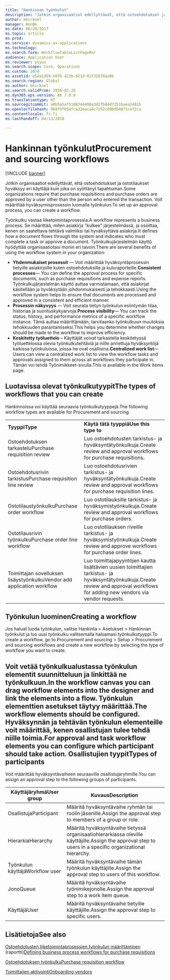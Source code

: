 ```yaml
---
title: "Hankinnan työnkulut"
description: "Jotkin organisaatiot edellyttävät, että ostoehdotukset ja ostotilaukset hyväksyy eri käyttäjä kuin joka on syöttänyt tapahtuman. Voit määrittää hyväksymisprosessin luomalla työnkulun."
author: mkirknel
manager: AnnBe
ms.date: 06/20/2017
ms.topic: article
ms.prod: 
ms.service: dynamics-ax-applications
ms.technology: 
ms.search.form: WorkflowTableListPageRnr
audience: Application User
ms.reviewer: yuyus
ms.search.scope: Core, Operations
ms.custom: 2074
ms.assetid: e54a1d59-b9fb-421b-821d-01f32878aa9b
ms.search.region: Global
ms.author: mkirknel
ms.search.validFrom: 2016-02-28
ms.dyn365.ops.version: AX 7.0.0
ms.translationtype: HT
ms.sourcegitcommit: a8b5a5af5108744406a3d2fb84d7151baea2481b
ms.openlocfilehash: 968f9f034fca32eaca4c7252c69bd048f1cef2ca
ms.contentlocale: fi-fi
ms.lasthandoff: 04/13/2018

---
```


# <a name="procurement-and-sourcing-workflows"></a><span data-ttu-id="3441e-104">Hankinnan työnkulut</span><span class="sxs-lookup"><span data-stu-id="3441e-104">Procurement and sourcing workflows</span></span>

[!INCLUDE [banner](../includes/banner.md)]

<span data-ttu-id="3441e-105">Jotkin organisaatiot edellyttävät, että ostoehdotukset ja ostotilaukset hyväksyy eri käyttäjä kuin joka on syöttänyt tapahtuman.</span><span class="sxs-lookup"><span data-stu-id="3441e-105">Some organizations require that purchase requisitions and purchase orders are approved by a user other than the person who entered the transaction.</span></span> <span data-ttu-id="3441e-106">Voit määrittää hyväksymisprosessin luomalla työnkulun.</span><span class="sxs-lookup"><span data-stu-id="3441e-106">To set up an approval process, you can create a workflow.</span></span>

<span data-ttu-id="3441e-107">Työnkulku vastaa liiketoimintaprosessia.</span><span class="sxs-lookup"><span data-stu-id="3441e-107">A workflow represents a business process.</span></span> <span data-ttu-id="3441e-108">Se määrittää, miten asiakirja "kulkee" järjestelmässä, ja osoittaa, kenen on saatettava tehtävä valmiiksi tai hyväksyttävä asiakirja.</span><span class="sxs-lookup"><span data-stu-id="3441e-108">It defines how a document flows through the system and indicates who must complete a task or approve a document.</span></span> <span data-ttu-id="3441e-109">Työnkulkujärjestelmän käyttö hyödyttää organisaatiotasi monin eri tavoin:</span><span class="sxs-lookup"><span data-stu-id="3441e-109">There are several benefits of using the workflow system in your organization:</span></span>
-   <span data-ttu-id="3441e-110">**Yhdenmukaiset prosessit** — Voit määrittää hyväksyntäprosessin tietyille asiakirjoille kuten ostoehdotuksille ja kuluraporteille.</span><span class="sxs-lookup"><span data-stu-id="3441e-110">**Consistent processes**— You can define the approval process for specific documents, such as purchase requisitions and expense reports.</span></span> <span data-ttu-id="3441e-111">Työnkulkujärjestelmän käyttö auttaa varmistamaan, että asiakirjat käsitellään ja hyväksytään johdonmukaisesti ja tehokkaasti.</span><span class="sxs-lookup"><span data-stu-id="3441e-111">Using the workflow system helps to ensure that documents are processed and approved in a consistent and efficient manner.</span></span>
-   <span data-ttu-id="3441e-112">**Prosessin näkyvyys** — Voit seurata tietyn työnkulun esiintymän tilaa, historiaa ja suorituskykyarvoja.</span><span class="sxs-lookup"><span data-stu-id="3441e-112">**Process visibility**— You can track the status, history, and performance metrics of a specific workflow instance.</span></span> <span data-ttu-id="3441e-113">Tämä auttaa määrittämään, tarvitaanko työnkulkuun muutoksia tehokkuuden parantamiseksi.</span><span class="sxs-lookup"><span data-stu-id="3441e-113">This helps you determine whether changes should be made to the workflow to improve efficiency.</span></span>
-   <span data-ttu-id="3441e-114">**Keskitetty työluettelo** – Käyttäjät voivat tarkastella keskitetyssä työluettelossa olevia työnkulkutehtäviä ja niille annettuja hyväksyntöjä kaikissa työnkuluissa, joissa he ovat osallisina.</span><span class="sxs-lookup"><span data-stu-id="3441e-114">**Centralized work list**— Users can view a centralized work list to view the workflow tasks and approvals assigned to them across all workflows they participate in.</span></span> <span data-ttu-id="3441e-115">Tämän voi tehdä Työnimikkeet-sivulla.</span><span class="sxs-lookup"><span data-stu-id="3441e-115">This is available in the Work items page.</span></span>

## <a name="the-types-of-workflows-that-you-can-create"></a><span data-ttu-id="3441e-116"> Luotavissa olevat työnkulkutyypit</span><span class="sxs-lookup"><span data-stu-id="3441e-116">The types of workflows that you can create</span></span>
<span data-ttu-id="3441e-117">Hankinnoissa voi käyttää seuraavia työnkulkutyyppejä.</span><span class="sxs-lookup"><span data-stu-id="3441e-117">The following workflow types are available for Procurement and sourcing.</span></span>

|                                  |                                                               |
|----------------------------------|---------------------------------------------------------------|
| <span data-ttu-id="3441e-118">**Tyyppi**</span><span class="sxs-lookup"><span data-stu-id="3441e-118">**Type**</span></span>                         | <span data-ttu-id="3441e-119">**Käytä tätä tyyppiä**</span><span class="sxs-lookup"><span data-stu-id="3441e-119">**Use this type to**</span></span>                                          |
| <span data-ttu-id="3441e-120">Ostoehdotuksen tarkastelu</span><span class="sxs-lookup"><span data-stu-id="3441e-120">Purchase requisition review</span></span>      | <span data-ttu-id="3441e-121">Luo ostoehdotusten tarkistus- ja hyväksyntätyönkulkuja.</span><span class="sxs-lookup"><span data-stu-id="3441e-121">Create review and approval workflows for purchase requisitions.</span></span>            |
| <span data-ttu-id="3441e-122">Ostoehdotusrivin tarkistus</span><span class="sxs-lookup"><span data-stu-id="3441e-122">Purchase requisition line review</span></span> | <span data-ttu-id="3441e-123">Luo ostoehdotusrivien tarkistus- ja hyväksyntätyönkulkuja.</span><span class="sxs-lookup"><span data-stu-id="3441e-123">Create review and approval workflows for purchase requisition lines.</span></span>       |
| <span data-ttu-id="3441e-124">Ostotilaustyönkulku</span><span class="sxs-lookup"><span data-stu-id="3441e-124">Purchase order workflow</span></span>          | <span data-ttu-id="3441e-125">Luo ostotilauksille tarkistus- ja hyväksymistyönkulkuja.</span><span class="sxs-lookup"><span data-stu-id="3441e-125">Create review and approval workflows for purchase orders.</span></span>     |
| <span data-ttu-id="3441e-126">Ostotilausrivin työnkulku</span><span class="sxs-lookup"><span data-stu-id="3441e-126">Purchase order line workflow</span></span>     | <span data-ttu-id="3441e-127">Luo ostotilauksen riveille tarkistus- ja hyväksymistyönkulkuja.</span><span class="sxs-lookup"><span data-stu-id="3441e-127">Create review and approve workflows for purchase order lines.</span></span> |
| <span data-ttu-id="3441e-128">Toimittajan sovelluksen lisäystyönkulku</span><span class="sxs-lookup"><span data-stu-id="3441e-128">Vendor add application workflow</span></span>  | <span data-ttu-id="3441e-129">Luo toimittajapyyntöjen kautta lisättävien uusien toimittajien tarkistus- ja hyväksyntätyönkulkuja.</span><span class="sxs-lookup"><span data-stu-id="3441e-129">Create review and approval workflows for adding new vendors via vendor requests.</span></span> |

## <a name="creating-a-workflow"></a><span data-ttu-id="3441e-130">Työnkulun luominen</span><span class="sxs-lookup"><span data-stu-id="3441e-130">Creating a workflow</span></span>
<span data-ttu-id="3441e-131">Jos haluat luoda työnkulun, valitse Hankinta &gt; Asetukset &gt; Hankinnan työnkulut ja luo uusi työnkulku valitsemalla haluamasi työnkulkutyyppi.</span><span class="sxs-lookup"><span data-stu-id="3441e-131">To create a workflow, go to Procurement and sourcing &gt; Setup &gt; Procurement and sourcing workflows and create a new workflow by selecting the type of workflow you want to create.</span></span>  

<span data-ttu-id="3441e-132">Voit vetää työnkulkualustassa työnkulun elementit suunnitteluun ja linkittää ne työnkulkuun.</span><span class="sxs-lookup"><span data-stu-id="3441e-132">In the workflow canvas you can drag workflow elements into the designer and link the elements into a flow.</span></span> <span data-ttu-id="3441e-133">Työnkulun elementtien asetukset täytyy määrittää.</span><span class="sxs-lookup"><span data-stu-id="3441e-133">The workflow elements should be configured.</span></span> <span data-ttu-id="3441e-134">Hyväksynnän ja tehtävän työnkulun elementeille voit määrittää, kenen osallistujan tulee tehdä niille toimia.</span><span class="sxs-lookup"><span data-stu-id="3441e-134">For approval and task workflow elements you can configure which participant should take action.</span></span>
<span data-ttu-id="3441e-135">Osallistujien tyypit</span><span class="sxs-lookup"><span data-stu-id="3441e-135">Types of participants</span></span>
----------------------

<span data-ttu-id="3441e-136">Voit määrittää hyväksyntävaiheen seuraaville osallistujaryhmille.</span><span class="sxs-lookup"><span data-stu-id="3441e-136">You can assign an approval step to the following groups of participants.</span></span>

| <span data-ttu-id="3441e-137">Käyttäjäryhmä</span><span class="sxs-lookup"><span data-stu-id="3441e-137">User group</span></span>    | <span data-ttu-id="3441e-138">Kuvaus</span><span class="sxs-lookup"><span data-stu-id="3441e-138">Description</span></span>                                                               |
|---------------|---------------------------------------------------------------------------|
| <span data-ttu-id="3441e-139">Osallistuja</span><span class="sxs-lookup"><span data-stu-id="3441e-139">Participant</span></span>   | <span data-ttu-id="3441e-140">Määritä hyväksyntävaihe ryhmän tai roolin jäsenille.</span><span class="sxs-lookup"><span data-stu-id="3441e-140">Assign the approval step to members of a group or role.</span></span>                   |
| <span data-ttu-id="3441e-141">Hierarkia</span><span class="sxs-lookup"><span data-stu-id="3441e-141">Hierarchy</span></span>     | <span data-ttu-id="3441e-142">Määritä hyväksyntävaihe tietyssä organisaatiohierarkiassa oleville käyttäjille.</span><span class="sxs-lookup"><span data-stu-id="3441e-142">Assign the approval step to users in a specific organizational hierarchy.</span></span> |
| <span data-ttu-id="3441e-143">Työnkulun käyttäjä</span><span class="sxs-lookup"><span data-stu-id="3441e-143">Workflow user</span></span> | <span data-ttu-id="3441e-144">Määritä hyväksyntävaihe tämän työnkulun käyttäjille.</span><span class="sxs-lookup"><span data-stu-id="3441e-144">Assign the approval step to users of this workflow.</span></span>                       |
| <span data-ttu-id="3441e-145">Jono</span><span class="sxs-lookup"><span data-stu-id="3441e-145">Queue</span></span>         | <span data-ttu-id="3441e-146">Määritä hyväksyntävaihe työnimikejonolle.</span><span class="sxs-lookup"><span data-stu-id="3441e-146">Assign the approval step to a work item queue.</span></span>                            |
| <span data-ttu-id="3441e-147">Käyttäjä</span><span class="sxs-lookup"><span data-stu-id="3441e-147">User</span></span>          | <span data-ttu-id="3441e-148">Määritä hyväksyntävaihe tietyille käyttäjille.</span><span class="sxs-lookup"><span data-stu-id="3441e-148">Assign the approval step to specific users.</span></span>                               |



<a name="see-also"></a><span data-ttu-id="3441e-149">Lisätietoja</span><span class="sxs-lookup"><span data-stu-id="3441e-149">See also</span></span>
--------

<span data-ttu-id="3441e-150">[Ostoehdotusten liiketoimintaprosessien työnkulun määrittäminen](https://mbs.microsoft.com/customersource/Global/AX/learning/documentation/white-papers/Defining_business_process_workflows_for_purchase_requisitions) (raportti)</span><span class="sxs-lookup"><span data-stu-id="3441e-150">[Defining business process workflows for purchase requisitions](https://mbs.microsoft.com/customersource/Global/AX/learning/documentation/white-papers/Defining_business_process_workflows_for_purchase_requisitions)</span></span>

[<span data-ttu-id="3441e-151">Ostoehdotuksen työnkulku</span><span class="sxs-lookup"><span data-stu-id="3441e-151">Purchase requisition workflow</span></span>](purchase-requisitions-workflow.md)

[<span data-ttu-id="3441e-152">Toimittajien aktivointi</span><span class="sxs-lookup"><span data-stu-id="3441e-152">Onboarding vendors</span></span>](vendor-onboarding.md)


